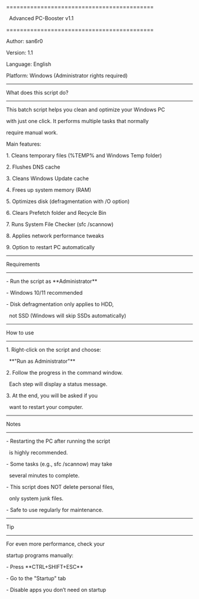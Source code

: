 ===========================================

&nbsp;       Advanced PC-Booster v1.1

===========================================



Author: san6r0

Version: 1.1

Language: English

Platform: Windows (Administrator rights required)



-------------------------------------------

What does this script do?

-------------------------------------------



This batch script helps you clean and optimize your Windows PC 

with just one click. It performs multiple tasks that normally 

require manual work. 



Main features:

1\. Cleans temporary files (%TEMP% and Windows Temp folder)

2\. Flushes DNS cache

3\. Cleans Windows Update cache

4\. Frees up system memory (RAM)

5\. Optimizes disk (defragmentation with /O option)

6\. Clears Prefetch folder and Recycle Bin

7\. Runs System File Checker (sfc /scannow)

8\. Applies network performance tweaks

9\. Option to restart PC automatically



-------------------------------------------
Requirements

-------------------------------------------



\- Run the script as \*\*Administrator\*\*

\- Windows 10/11 recommended

\- Disk defragmentation only applies to HDD, 

&nbsp; not SSD (Windows will skip SSDs automatically)



-------------------------------------------

How to use

-------------------------------------------



1\. Right-click on the script and choose:

&nbsp;  \*\*"Run as Administrator"\*\*



2\. Follow the progress in the command window.

&nbsp;  Each step will display a status message.



3\. At the end, you will be asked if you 

&nbsp;  want to restart your computer.



-------------------------------------------

Notes

-------------------------------------------



\- Restarting the PC after running the script 

&nbsp; is highly recommended.

\- Some tasks (e.g., sfc /scannow) may take 

&nbsp; several minutes to complete.

\- This script does NOT delete personal files, 

&nbsp; only system junk files.

\- Safe to use regularly for maintenance.



-------------------------------------------

Tip

-------------------------------------------



For even more performance, check your 

startup programs manually:



\- Press \*\*CTRL+SHIFT+ESC\*\*

\- Go to the "Startup" tab

\- Disable apps you don’t need on startup



